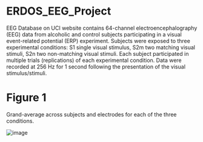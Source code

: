 # ERDOS_EEG_Project

EEG Database on UCI website contains 64-channel electroencephalography (EEG) data from alcoholic and control subjects participating in a visual event-related potential (ERP) experiment. Subjects were exposed to three experimental conditions: S1 single visual stimulus, S2m two matching visual stimuli, S2n two non-matching visual stimuli. Each subject participated in multiple trials (replications) of each experimental condition. Data were recorded at 256 Hz for 1 second following the presentation of the visual stimulus/stimuli.


# Figure 1 

Grand-average across subjects and electrodes for each of the three conditions. 

![image](https://user-images.githubusercontent.com/18429968/118040716-eb7bc200-b33f-11eb-8275-159c13fb5002.png)
